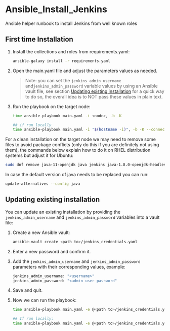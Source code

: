 # Ansible_Install_Jenkins

Ansible helper runbook to install Jenkins from well known roles

## First time Installation

1. Install the collections and roles from requirements.yaml:

    ```bash
    ansible-galaxy install -r requirements.yaml
    ```

1. Open the main.yaml file and adjust the parameters values as needed.

    >Note: you can set the `jenkins_admin_username` and`jenkins_admin_password` variable values by using an Ansible vault file, see section [Updating existing installation](#updating-existing-installation) for a quick way to do so, the overall idea is to NOT pass these values in plain text.

1. Run the playbook on the target node:

    ```bash
    time ansible-playbook main.yaml -i <node>, -b -K

    ## if run locally
    time ansible-playbook main.yaml -i "$(hostname -i)", -b -K --connection=local
    ```

For a clean installation on the target node we may need to remove some files to avoid package conflicts (only do this if you are definitely not using them), the commands below explain how to do it on RHEL distribution systems but adjust it for Ubuntu:

```bash
sudo dnf remove java-11-openjdk java jenkins java-1.8.0-openjdk-headless -y ; sudo dnf clean all ; sudo dnf clean packages ; sudo rm -rf /var/lib/jenkins /opt/jenkins-cli.jar
```

In case the default version of java needs to be replaced you can run:

```bash
update-alternatives --config java
```

## Updating existing installation

You can update an existing installation by providing the `jenkins_admin_username` and `jenkins_admin_password` variables into a vault file:

1. Create a new Ansible vault:

    ```bash
    ansible-vault create <path to>/jenkins_credentials.yaml
    ```

1. Enter a new password and confirm it.
1. Add the `jenkins_admin_username` and `jenkins_admin_password` parameters with their corresponding values, example:

    ```bash
    jenkins_admin_username: "<username>"
    jenkins_admin_password: "<admin user password"
    ```

1. Save and quit.
1. Now we can run the playbook:

    ```bash
    time ansible-playbook main.yaml -e @<path to>/jenkins_credentials.yaml --ask-vault-pass -i <node>, -b -K

    ## If run locally:
    time ansible-playbook main.yaml -e @<path to>/jenkins_credentials.yaml --ask-vault-pass -i "$(hostname -i)", -b -K --connection=local
    ```
